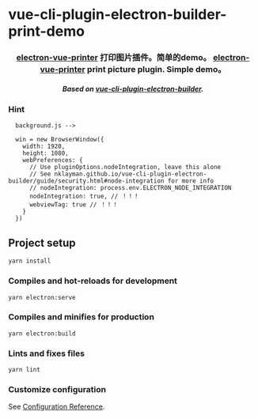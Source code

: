 # vue-cli-plugin-electron-builder-print-demo

<h3 align="center">
    <a href="https://github.com/nklayman/vue-cli-plugin-electron-builder">electron-vue-printer</a> 打印图片插件。简单的demo。
    <a href="https://github.com/nklayman/vue-cli-plugin-electron-builder">electron-vue-printer</a> print picture plugin. Simple demo。
</h3>
<h5 align="center">
    Based on <a href="https://github.com/nklayman/vue-cli-plugin-electron-builder">vue-cli-plugin-electron-builder</a>.
</h5>

### Hint
```
  background.js -->
  
  win = new BrowserWindow({
    width: 1920,
    height: 1080,
    webPreferences: {
      // Use pluginOptions.nodeIntegration, leave this alone
      // See nklayman.github.io/vue-cli-plugin-electron-builder/guide/security.html#node-integration for more info
      // nodeIntegration: process.env.ELECTRON_NODE_INTEGRATION
      nodeIntegration: true, // ！！！
      webviewTag: true // ！！！
    }
  })
```

## Project setup
```
yarn install
```

### Compiles and hot-reloads for development
```
yarn electron:serve
```

### Compiles and minifies for production
```
yarn electron:build
```

### Lints and fixes files
```
yarn lint
```

### Customize configuration
See [Configuration Reference](https://cli.vuejs.org/config/).
